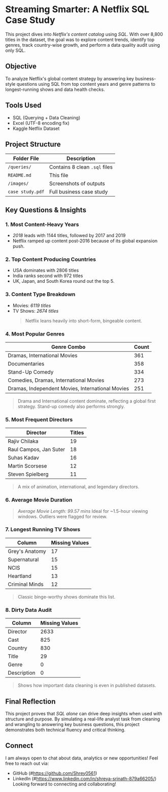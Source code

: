 # Streaming Smarter: A Netflix SQL Case Study
This project dives into *Netflix's content catalog* using *SQL*. With over 8,800 titles in the dataset, the goal was to explore content trends, identify top genres, track country-wise growth, and perform a data quality audit using only SQL.

## Objective
To analyze Netflix's global content strategy by answering key business-style questions using SQL from top content years and genre patterns to longest-running shows and data health checks. 

## Tools Used
- SQL (Querying + Data Cleaning)
- Excel (UTF-8 encoding fix)
- Kaggle Netflix Dataset

## Project Structure 
| Folder File                      | Description                   |
|----------------------------------|-------------------------------|
| `/queries/`                      | Contains 8 clean `.sql` files |
| `README.md`                      | This file                     |
| `/images/`                       | Screenshots of outputs        |
| `case study.pdf`                 | Full business case study      |

## Key Questions & Insights

### 1. Most Content-Heavy Years
 - *2018* leads with 1144 titles, followed by 2017 and 2019
 - Netflix ramped up content post-2016 because of its global expansion push.

### 2. Top Content Producing Countries
 - USA dominates with 2806 titles
 - India ranks second with 972 titles
 - UK, Japan, and South Korea round out the top 5.

### 3. Content Type Breakdown
 - Movies: *6119 titles*
 - TV Shows: *2674 titles*
   > Netflix leans heavily into short-form, bingeable content.

### 4. Most Popular Genres
| Genre Combo                                       | Count                              |
|---------------------------------------------------|------------------------------------|
| Dramas, International Movies                      | 361                                |
| Documentaries                                     | 358                                |
| Stand-Up Comedy                                   | 334                                |
| Comedies, Dramas, International Movies            | 273                                |
| Dramas, Independent Movies, International Movies  | 251                                |
 > Drama and International content  dominate, reflecting a global first strategy. Stand-up comedy also performs strongly.

### 5. Most Frequent Directors

| Director                                       | Titles                     |
|------------------------------------------------|----------------------------|
| Rajiv Chilaka                                  | 19                         |
| Raul Campos, Jan Suter                         | 18                         |
| Suhas Kadav                                    | 16                         |
| Martin Scorsese                                | 12                         |
| Steven Spielberg                               | 11                         |
 > A mix of animation, international, and legendary directors.

### 6. Average Movie Duration
> *Average Movie Length: 99.57 mins*
> Ideal for ~1.5-hour viewing windows. Outliers were flagged for review.

 ### 7. Longest Running TV Shows
 | Column                           | Missing Values           |
 |----------------------------------|--------------------------|
 | Grey's Anatomy                   | 17                       |
 | Supernatural                     | 15                       |
 | NCIS                             | 15                       |
 | Heartland                        | 13                       |
 | Criminal Minds                   | 12                       |

> Classic binge-worthy shows dominate this list.

### 8. Dirty Data Audit
| Column           | Missing Values        |
|------------------|-----------------------|
| Director         | 2633                  |
| Cast             | 825                   |
| Country          | 830                   |
| Title            | 29                    |
| Genre            | 0                     |
| Description      | 0                     |

> Shows how important data cleaning is even in published datasets.

## Final Reflection
This project proves that *SQL alone* can drive deep insights when used  with structure and purpose. By simulating a real-life analyst task from cleaning and wrangling to answering key business questions, this project demonstrates both technical fluency and critical thinking.

## Connect
I am always open to chat about data, analytics or new opportunities! Feel free to reach out via:
 * GitHub (#https://github.com/Shrey0561)
 * LinkedIn (#https://www.linkedin.com/in/shreya-srinath-879a66205/)
Looking forward to connecting and collaborating!
